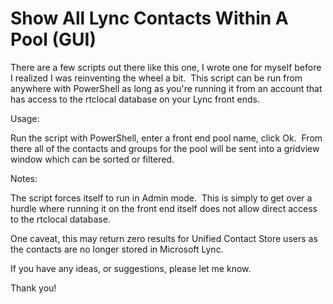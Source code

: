 ﻿Show All Lync Contacts Within A Pool (GUI)
==========================================

            

There are a few scripts out there like this one, I wrote one for myself before I realized I was reinventing the wheel a bit.  This script can be run from anywhere with PowerShell as long as you're running it from an account that has access to the rtclocal
 database on your Lync front ends. 


Usage:


Run the script with PowerShell, enter a front end pool name, click Ok.  From there all of the contacts and groups for the pool will be sent into a gridview window which can be sorted or filtered.


Notes:


The script forces itself to run in Admin mode.  This is simply to get over a hurdle where running it on the front end itself does not allow direct access to the rtclocal database.


One caveat, this may return zero results for Unified Contact Store users as the contacts are no longer stored in Microsoft Lync.


If you have any ideas, or suggestions, please let me know.


Thank you!


        
    
